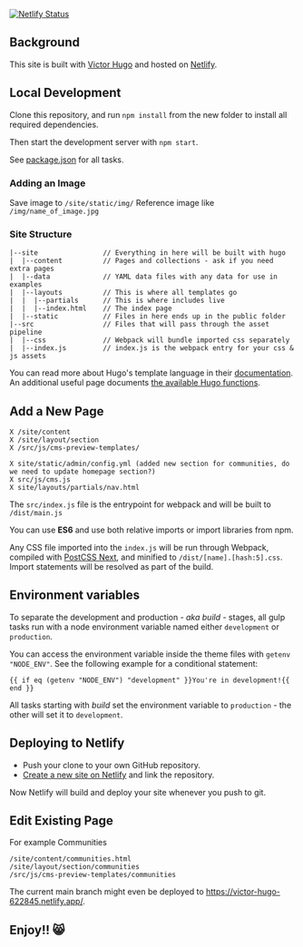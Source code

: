 [![Netlify Status](https://api.netlify.com/api/v1/badges/bce698a2-6891-4e4c-b9f7-16f43f1ca2fe/deploy-status)](https://app.netlify.com/sites/victor-hugo-622845/deploys)

## Background

This site is built with [Victor Hugo](https://github.com/netlify/victor-hugo)
and hosted on [Netlify](https://netlify.com/).

## Local Development

Clone this repository, and run `npm install` from the new folder to install all
required dependencies.

Then start the development server with `npm start`.

See [package.json](package.json#L8) for all tasks.

### Adding an Image

Save image to `/site/static/img/`
Reference image like `/img/name_of_image.jpg`





### Site Structure

```text
|--site                // Everything in here will be built with hugo
|  |--content          // Pages and collections - ask if you need extra pages
|  |--data             // YAML data files with any data for use in examples
|  |--layouts          // This is where all templates go
|  |  |--partials      // This is where includes live
|  |  |--index.html    // The index page
|  |--static           // Files in here ends up in the public folder
|--src                 // Files that will pass through the asset pipeline
|  |--css              // Webpack will bundle imported css separately
|  |--index.js         // index.js is the webpack entry for your css & js assets
```

You can read more about Hugo's template language in their
[documentation](https://gohugo.io/templates/overview/).
An additional useful page documents
[the available Hugo functions](https://gohugo.io/templates/functions/).




## Add a New Page

```Copy and rename About:
X /site/content
X /site/layout/section
X /src/js/cms-preview-templates/

X site/static/admin/config.yml (added new section for communities, do we need to update homepage section?)
X src/js/cms.js
X site/layouts/partials/nav.html
```
The `src/index.js` file is the entrypoint for webpack and will be built to `/dist/main.js`

You can use **ES6** and use both relative imports or import libraries from npm.

Any CSS file imported into the `index.js` will be run through Webpack, compiled with [PostCSS Next](http://cssnext.io/), and
minified to `/dist/[name].[hash:5].css`. Import statements will be resolved as part of the build.

## Environment variables

To separate the development and production _- aka build -_ stages, all gulp tasks run with a node environment variable named either `development` or `production`.

You can access the environment variable inside the theme files with `getenv "NODE_ENV"`. See the following example for a conditional statement:

```hugo
{{ if eq (getenv "NODE_ENV") "development" }}You're in development!{{ end }}
```

All tasks starting with _build_ set the environment variable to `production` - the other will set it to `development`.

## Deploying to Netlify

- Push your clone to your own GitHub repository.
- [Create a new site on Netlify](https://app.netlify.com/start) and link the repository.

Now Netlify will build and deploy your site whenever you push to git.

## Edit Existing Page

For example Communities

```
/site/content/communities.html
/site/layout/section/communities
/src/js/cms-preview-templates/communities
```
The current main branch might even be deployed to <https://victor-hugo-622845.netlify.app/>.

## Enjoy!! 😸
